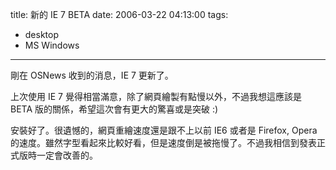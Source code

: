 title: 新的 IE 7 BETA
date: 2006-03-22 04:13:00
tags: 
- desktop
- MS Windows
---

剛在 OSNews 收到的消息，IE 7 更新了。

上次使用 IE 7 覺得相當滿意，除了網頁繪製有點慢以外，不過我想這應該是 BETA 版的關係，希望這次會有更大的驚喜或是突破 :)

安裝好了。很遺憾的，網頁重繪速度還是跟不上以前 IE6 或者是 Firefox, Opera 的速度。雖然字型看起來比較好看，但是速度倒是被拖慢了。不過我相信到發表正式版時一定會改善的。